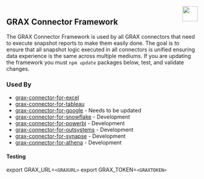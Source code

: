 <img src="https://www.grax.com/wp-content/uploads/2023/03/Profile-Yt-256x256.png" align="right" height="40" width="40" >

## GRAX Connector Framework

The GRAX Connector Framework is used by all GRAX connectors that need to execute snapshot reports to make them easily done. The goal is to ensure that all snapshot logic executed in all connectors is unified ensuring data experience is the same across multiple mediums. If you are updating the framework you must ```npm update``` packages below, test, and validate changes.

### Used By
* [grax-connector-for-excel](https://github.com/graxlabs/grax-connector-for-excel/)
* [grax-connector-for-tableau](https://github.com/graxlabs/grax-connector-for-tableau)
* [grax-connector-for-google](https://www.grax.com/blog/how-to-pull-data-from-salesforce-to-google-sheets/) - Needs to be updated
* [grax-connector-for-snowflake](https://github.com/graxlabs/grax-connector-framework) - Development
* [grax-connector-for-powerbi](https://github.com/graxlabs/grax-connector-framework) - Development
* [grax-connector-for-outsystems](https://github.com/graxlabs/grax-connector-framework) - Development
* [grax-connector-for-synapse](https://github.com/graxlabs/grax-connector-framework) - Development
* [grax-connector-for-athena](https://github.com/graxlabs/grax-connector-framework) - Development


#### Testing 
export GRAX_URL=```<GRAXURL>```
export GRAX_TOKEN=```<GRAXTOKEN>```





